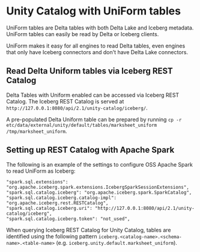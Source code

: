 # Unity Catalog with UniForm tables

UniForm tables are Delta tables with both Delta Lake and Iceberg metadata.  UniForm tables can easily be read by Delta or Iceberg clients.

UniForm makes it easy for all engines to read Delta tables, even engines that only have Iceberg connectors and don't have Delta Lake connectors.

## Read Delta Uniform tables via Iceberg REST Catalog

Delta Tables with Uniform enabled can be accessed via Iceberg REST Catalog. The Iceberg REST Catalog is served at
`http://127.0.0.1:8080/api/2.1/unity-catalog/iceberg/`.

A pre-populated Delta Uniform table can be prepared by running `cp -r etc/data/external/unity/default/tables/marksheet_uniform /tmp/marksheet_uniform`.

## Setting up REST Catalog with Apache Spark

The following is an example of the settings to configure OSS Apache Spark to read UniForm as Iceberg:

```
"spark.sql.extensions": "org.apache.iceberg.spark.extensions.IcebergSparkSessionExtensions",
"spark.sql.catalog.iceberg": "org.apache.iceberg.spark.SparkCatalog",
"spark.sql.catalog.iceberg.catalog-impl": "org.apache.iceberg.rest.RESTCatalog",
"spark.sql.catalog.iceberg.uri": "http://127.0.0.1:8080/api/2.1/unity-catalog/iceberg",
"spark.sql.catalog.iceberg.token": "not_used",
```

When querying Iceberg REST Catalog for Unity Catalog, tables are identified using the following pattern `iceberg.<catalog-name>.<schema-name>.<table-name>` (e.g. `iceberg.unity.default.marksheet_uniform`).
